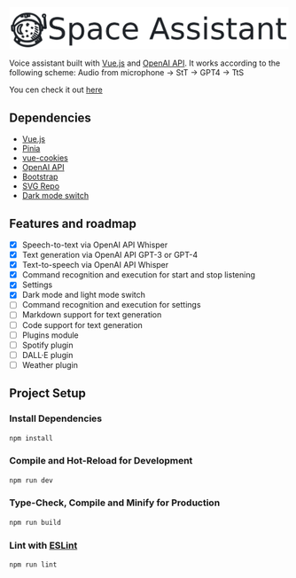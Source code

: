 <picture>
  <source media="(prefers-color-scheme: dark)" srcset="logo/logo-dark.png">
  <img src="logo/logo-light.png">
</picture>

Voice assistant built with [Vue.js](https://vuejs.org/) and [OpenAI API](https://platform.openai.com/docs/).
It works according to the following scheme: Audio from microphone -> StT -> GPT4 -> TtS

You cen check it out [here](https://spaceshaman.github.io/space-assistant/)

## Dependencies

- [Vue.js](https://vuejs.org/)
- [Pinia](https://pinia.vuejs.org)
- [vue-cookies](https://github.com/cmp-cc/vue-cookies)
- [OpenAI API](https://platform.openai.com/docs/)
- [Bootstrap](https://getbootstrap.com/)
- [SVG Repo](https://www.svgrepo.com/)
- [Dark mode switch](https://codepen.io/mrozilla/pen/OJJNjRb)

## Features and roadmap

- [x] Speech-to-text via OpenAI API Whisper
- [x] Text generation via OpenAI API GPT-3 or GPT-4
- [x] Text-to-speech via OpenAI API Whisper
- [x] Command recognition and execution for start and stop listening
- [x] Settings
- [x] Dark mode and light mode switch
- [ ] Command recognition and execution for settings
- [ ] Markdown support for text generation
- [ ] Code support for text generation
- [ ] Plugins module
- [ ] Spotify plugin
- [ ] DALL·E plugin
- [ ] Weather plugin

## Project Setup

### Install Dependencies

```sh
npm install
```

### Compile and Hot-Reload for Development

```sh
npm run dev
```

### Type-Check, Compile and Minify for Production

```sh
npm run build
```

### Lint with [ESLint](https://eslint.org/)

```sh
npm run lint
```
